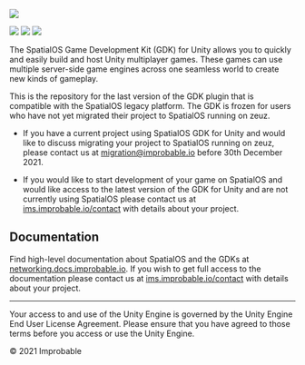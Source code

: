 ![](spatialos_gdk_for_unity_header.png)

![](https://img.shields.io/badge/license-MIT-brightgreen.svg) ![](https://badge.buildkite.com/fec962a4df6e6705871bffa4dfcdea4f2ff7efcd737e5186ea.svg?branch=develop) ![](https://img.shields.io/github/release/spatialos/gdk-for-unity.svg)

The SpatialOS Game Development Kit (GDK) for Unity allows you to quickly and easily build and host Unity multiplayer games. These games can use multiple server-side game engines across one seamless world to create new kinds of gameplay.

This is the repository for the last version of the GDK plugin that is compatible with the SpatialOS legacy platform. The GDK is frozen for users who have not yet migrated their project to SpatialOS running on zeuz.

* If you have a current project using SpatialOS GDK for Unity and would like to discuss migrating your project to SpatialOS running on zeuz, please contact us at migration@improbable.io before 30th December 2021. 

* If you would like to start development of your game on SpatialOS and would like access to the latest version of the GDK for Unity and are not currently using SpatialOS please contact us at [ims.improbable.io/contact](ims.improbable.io/contact) with details about your project.


## Documentation

Find high-level documentation about SpatialOS and the GDKs at  [networking.docs.improbable.io](https://networking.docs.improbable.io). If you wish to get full access to the documentation please contact us at [ims.improbable.io/contact](https://ims.improbable.io/contact) with details about your project.

---

Your access to and use of the Unity Engine is governed by the Unity Engine End User License Agreement. Please ensure that you have agreed to those terms before you access or use the Unity Engine.

&copy; 2021 Improbable



